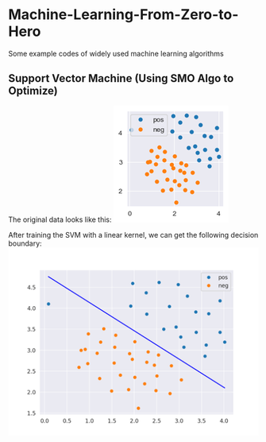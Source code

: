 # Machine-Learning-From-Zero-to-Hero
Some example codes of widely used machine learning algorithms





## Support Vector Machine (Using SMO Algo to Optimize)
The original data looks like this:
![The Original Data](https://github.com/GuoshenLi/Machine-Learning-From-Zero-to-Hero/blob/main/svm/data.png)

After training the SVM with a linear kernel, we can get the following decision boundary:
![The Decision Boundary](https://github.com/GuoshenLi/Machine-Learning-From-Zero-to-Hero/blob/main/svm/svm_1.png)
